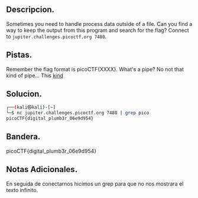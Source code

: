 ## Descripcion.
Sometimes you need to handle process data outside of a file. Can you find a way to keep the output from this program and search for the flag? Connect to `jupiter.challenges.picoctf.org 7480`.

## Pistas.
Remember the flag format is picoCTF{XXXX}.
What's a pipe? No not that kind of pipe... This [kind](http://www.linfo.org/pipes.html)

## Solucion.
```bash 
┌──(kali㉿kali)-[~]
└─$ nc jupiter.challenges.picoctf.org 7480 | grep pico
picoCTF{digital_plumb3r_06e9d954}

```

## Bandera.
picoCTF{digital_plumb3r_06e9d954}

## Notas Adicionales.
En seguida de conectarnos hicimos un grep para que no nos mostrara el texto infinito.